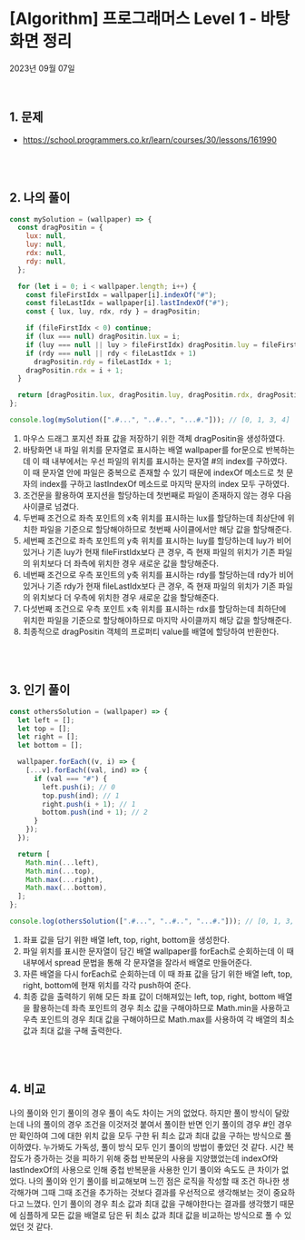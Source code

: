 # [Algorithm] 프로그래머스 Level 1 - 바탕화면 정리

2023년 09월 07일

<br>

## 1. 문제

- https://school.programmers.co.kr/learn/courses/30/lessons/161990

<br>
<br>

## 2. 나의 풀이

```jsx
const mySolution = (wallpaper) => {
  const dragPositin = {
    lux: null,
    luy: null,
    rdx: null,
    rdy: null,
  };

  for (let i = 0; i < wallpaper.length; i++) {
    const fileFirstIdx = wallpaper[i].indexOf("#");
    const fileLastIdx = wallpaper[i].lastIndexOf("#");
    const { lux, luy, rdx, rdy } = dragPositin;

    if (fileFirstIdx < 0) continue;
    if (lux === null) dragPositin.lux = i;
    if (luy === null || luy > fileFirstIdx) dragPositin.luy = fileFirstIdx;
    if (rdy === null || rdy < fileLastIdx + 1)
      dragPositin.rdy = fileLastIdx + 1;
    dragPositin.rdx = i + 1;
  }

  return [dragPositin.lux, dragPositin.luy, dragPositin.rdx, dragPositin.rdy];
};

console.log(mySolution([".#...", "..#..", "...#."])); // [0, 1, 3, 4]
```

1. 마우스 드래그 포지션 좌표 값을 저장하기 위한 객체 dragPositin을 생성하였다.
2. 바탕화면 내 파일 위치를 문자열로 표시하는 배열 wallpaper를 for문으로 반복하는데 이 때 내부에서는 우선 파일의 위치를 표시하는 문자열 #의 index를 구하였다. 이 때 문자열 안에 파일은 중복으로 존재할 수 있기 때문에 indexOf 메소드로 첫 문자의 index를 구하고 lastIndexOf 메소드로 마지막 문자의 index 모두 구하였다.
3. 조건문을 활용하여 포지션을 할당하는데 첫번째로 파일이 존재하지 않는 경우 다음 사이클로 넘겼다.
4. 두번째 조건으로 좌측 포인트의 x축 위치를 표시하는 lux를 할당하는데 최상단에 위치한 파일을 기준으로 할당해야하므로 첫번째 사이클에서만 해당 값을 할당해준다.
5. 세번째 조건으로 좌측 포인트의 y축 위치를 표시하는 luy를 할당하는데 luy가 비어있거나 기존 luy가 현재 fileFirstIdx보다 큰 경우, 즉 현재 파일의 위치가 기존 파일의 위치보다 더 좌측에 위치한 경우 새로운 값을 할당해준다.
6. 네번째 조건으로 우측 포인트의 y축 위치를 표시하는 rdy를 할당하는데 rdy가 비어있거나 기존 rdy가 현재 fileLastIdx보다 큰 경우, 즉 현재 파일의 위치가 기존 파일의 위치보다 더 우측에 위치한 경우 새로운 값을 할당해준다.
7. 다섯번째 조건으로 우측 포인트 x축 위치를 표시하는 rdx를 할당하는데 최하단에 위치한 파일을 기준으로 할당해야하므로 마지막 사이클까지 해당 값을 할당해준다.
8. 최종적으로 dragPositin 객체의 프로퍼티 value를 배열에 할당하여 반환한다.

<br>
<br>

## 3. 인기 풀이

```jsx
const othersSolution = (wallpaper) => {
  let left = [];
  let top = [];
  let right = [];
  let bottom = [];

  wallpaper.forEach((v, i) => {
    [...v].forEach((val, ind) => {
      if (val === "#") {
        left.push(i); // 0
        top.push(ind); // 1
        right.push(i + 1); // 1
        bottom.push(ind + 1); // 2
      }
    });
  });

  return [
    Math.min(...left),
    Math.min(...top),
    Math.max(...right),
    Math.max(...bottom),
  ];
};

console.log(othersSolution([".#...", "..#..", "...#."])); // [0, 1, 3, 4]
```

1. 좌표 값을 담기 위한 배열 left, top, right, bottom을 생성한다.
2. 파일 위치를 표시한 문자열이 담긴 배열 wallpaper를 forEach로 순회하는데 이 때 내부에서 spread 문법을 통해 각 문자열을 잘라서 배열로 만들어준다.
3. 자른 배열을 다시 forEach로 순회하는데 이 때 좌표 값을 담기 위한 배열 left, top, right, bottom에 현재 위치를 각각 push하여 준다.
4. 최종 값을 출력하기 위해 모든 좌표 값이 더해져있는 left, top, right, bottom 배열을 활용하는데 좌측 포인트의 경우 최소 값을 구해야하므로 Math.min을 사용하고 우측 포인트의 경우 최대 값을 구해야하므로 Math.max를 사용하여 각 배열의 최소 값과 최대 값을 구해 출력한다.

<br>
<br>

## 4. 비교

나의 풀이와 인기 풀이의 경우 풀이 속도 차이는 거의 없었다. 하지만 풀이 방식이 달랐는데 나의 풀이의 경우 조건을 이것저것 붙여서 풀이한 반면 인기 풀이의 경우 #인 경우만 확인하여 그에 대한 위치 값을 모두 구한 뒤 최소 값과 최대 값을 구하는 방식으로 풀이하였다. 누가봐도 가독성, 풀이 방식 모두 인기 풀이의 방법이 좋았던 것 같다. 시간 복잡도가 증가하는 것을 피하기 위해 중첩 반복문의 사용을 지양했었는데 indexOf와 lastIndexOf의 사용으로 인해 중첩 반복문을 사용한 인기 풀이와 속도도 큰 차이가 없었다. 나의 풀이와 인기 풀이를 비교해보며 느낀 점은 로직을 작성할 때 조건 하나한 생각해가며 그때 그때 조건을 추가하는 것보다 결과를 우선적으로 생각해보는 것이 중요하다고 느꼈다. 인기 풀이의 경우 최소 값과 최대 값을 구해야한다는 결과를 생각했기 때문에 심플하게 모든 값을 배열로 담은 뒤 최소 값과 최대 값을 비교하는 방식으로 풀 수 있었던 것 같다.

<br>

